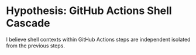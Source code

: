 # Hypothesis: GitHub Actions Shell Cascade

I believe shell contexts within GitHub Actions steps are independent isolated from the previous steps.
